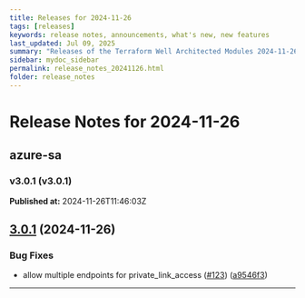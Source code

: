 ```yaml
---
title: Releases for 2024-11-26
tags: [releases]
keywords: release notes, announcements, what's new, new features
last_updated: Jul 09, 2025
summary: "Releases of the Terraform Well Architected Modules 2024-11-26"
sidebar: mydoc_sidebar
permalink: release_notes_20241126.html
folder: release_notes
---
```


# Release Notes for 2024-11-26

## azure-sa
### v3.0.1 (v3.0.1)
**Published at:** 2024-11-26T11:46:03Z

## [3.0.1](https://github.com/CloudNationHQ/terraform-azure-sa/compare/v3.0.0...v3.0.1) (2024-11-26)


### Bug Fixes

* allow multiple endpoints for private_link_access ([#123](https://github.com/CloudNationHQ/terraform-azure-sa/issues/123)) ([a9546f3](https://github.com/CloudNationHQ/terraform-azure-sa/commit/a9546f35e0cb46313556763657aa71abfea778df))

---

